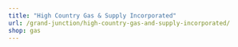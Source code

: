 ```yaml
---
title: "High Country Gas & Supply Incorporated"
url: /grand-junction/high-country-gas-and-supply-incorporated/
shop: gas
---
```

